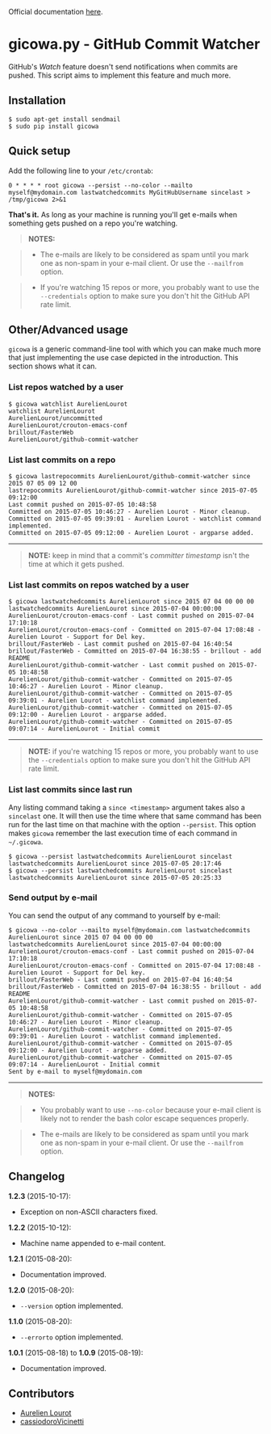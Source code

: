 
<!--
Generated by:
$ ./scripts/gen_doc.sh
-->

Official documentation [here](http://lourot.com/gicowa).

# gicowa.py - GitHub Commit Watcher

GitHub's _Watch_ feature doesn't send notifications when commits are pushed.
This script aims to implement this feature and much more.

## Installation

    
    
    $ sudo apt-get install sendmail
    $ sudo pip install gicowa
    

## Quick setup

Add the following line to your `/etc/crontab`:

    
    
    0 * * * * root gicowa --persist --no-color --mailto myself@mydomain.com lastwatchedcommits MyGitHubUsername sincelast > /tmp/gicowa 2>&1
    

**That's it.** As long as your machine is running you'll get e-mails when something gets pushed on a repo you're watching.

> **NOTES:**

>

>   * The e-mails are likely to be considered as spam until you mark one as
non-spam in your e-mail client. Or use the `--mailfrom` option.

>   * If you're watching 15 repos or more, you probably want to use the
`--credentials` option to make sure you don't hit the GitHub API rate limit.

## Other/Advanced usage

`gicowa` is a generic command-line tool with which you can make much more that
just implementing the use case depicted in the introduction. This section
shows what it can.

### List repos watched by a user

    
    
    $ gicowa watchlist AurelienLourot
    watchlist AurelienLourot
    AurelienLourot/uncommitted
    AurelienLourot/crouton-emacs-conf
    brillout/FasterWeb
    AurelienLourot/github-commit-watcher
    

### List last commits on a repo

    
    
    $ gicowa lastrepocommits AurelienLourot/github-commit-watcher since 2015 07 05 09 12 00
    lastrepocommits AurelienLourot/github-commit-watcher since 2015-07-05 09:12:00
    Last commit pushed on 2015-07-05 10:48:58
    Committed on 2015-07-05 10:46:27 - Aurelien Lourot - Minor cleanup.
    Committed on 2015-07-05 09:39:01 - Aurelien Lourot - watchlist command implemented.
    Committed on 2015-07-05 09:12:00 - Aurelien Lourot - argparse added.
    

* * *

> **NOTE:** keep in mind that a commit's _committer timestamp_ isn't the time
at which it gets pushed.

### List last commits on repos watched by a user

    
    
    $ gicowa lastwatchedcommits AurelienLourot since 2015 07 04 00 00 00
    lastwatchedcommits AurelienLourot since 2015-07-04 00:00:00
    AurelienLourot/crouton-emacs-conf - Last commit pushed on 2015-07-04 17:10:18
    AurelienLourot/crouton-emacs-conf - Committed on 2015-07-04 17:08:48 - Aurelien Lourot - Support for Del key.
    brillout/FasterWeb - Last commit pushed on 2015-07-04 16:40:54
    brillout/FasterWeb - Committed on 2015-07-04 16:38:55 - brillout - add README
    AurelienLourot/github-commit-watcher - Last commit pushed on 2015-07-05 10:48:58
    AurelienLourot/github-commit-watcher - Committed on 2015-07-05 10:46:27 - Aurelien Lourot - Minor cleanup.
    AurelienLourot/github-commit-watcher - Committed on 2015-07-05 09:39:01 - Aurelien Lourot - watchlist command implemented.
    AurelienLourot/github-commit-watcher - Committed on 2015-07-05 09:12:00 - Aurelien Lourot - argparse added.
    AurelienLourot/github-commit-watcher - Committed on 2015-07-05 09:07:14 - AurelienLourot - Initial commit
    

* * *

> **NOTE:** if you're watching 15 repos or more, you probably want to use the
`--credentials` option to make sure you don't hit the GitHub API rate limit.

### List last commits since last run

Any listing command taking a `since <timestamp>` argument takes also a
`sincelast` one. It will then use the time where that same command has been
run for the last time on that machine with the option `--persist`. This option
makes `gicowa` remember the last execution time of each command in
`~/.gicowa`.

    
    
    $ gicowa --persist lastwatchedcommits AurelienLourot sincelast
    lastwatchedcommits AurelienLourot since 2015-07-05 20:17:46
    $ gicowa --persist lastwatchedcommits AurelienLourot sincelast
    lastwatchedcommits AurelienLourot since 2015-07-05 20:25:33
    

### Send output by e-mail

You can send the output of any command to yourself by e-mail:

    
    
    $ gicowa --no-color --mailto myself@mydomain.com lastwatchedcommits AurelienLourot since 2015 07 04 00 00 00
    lastwatchedcommits AurelienLourot since 2015-07-04 00:00:00
    AurelienLourot/crouton-emacs-conf - Last commit pushed on 2015-07-04 17:10:18
    AurelienLourot/crouton-emacs-conf - Committed on 2015-07-04 17:08:48 - Aurelien Lourot - Support for Del key.
    brillout/FasterWeb - Last commit pushed on 2015-07-04 16:40:54
    brillout/FasterWeb - Committed on 2015-07-04 16:38:55 - brillout - add README
    AurelienLourot/github-commit-watcher - Last commit pushed on 2015-07-05 10:48:58
    AurelienLourot/github-commit-watcher - Committed on 2015-07-05 10:46:27 - Aurelien Lourot - Minor cleanup.
    AurelienLourot/github-commit-watcher - Committed on 2015-07-05 09:39:01 - Aurelien Lourot - watchlist command implemented.
    AurelienLourot/github-commit-watcher - Committed on 2015-07-05 09:12:00 - Aurelien Lourot - argparse added.
    AurelienLourot/github-commit-watcher - Committed on 2015-07-05 09:07:14 - AurelienLourot - Initial commit
    Sent by e-mail to myself@mydomain.com
    

* * *

> **NOTES:**

>

>   * You probably want to use `--no-color` because your e-mail client is
likely not to render the bash color escape sequences properly.

>   * The e-mails are likely to be considered as spam until you mark one as
non-spam in your e-mail client. Or use the `--mailfrom` option.

## Changelog

**1.2.3** (2015-10-17):

  * Exception on non-ASCII characters fixed.

**1.2.2** (2015-10-12):

  * Machine name appended to e-mail content.

**1.2.1** (2015-08-20):

  * Documentation improved.

**1.2.0** (2015-08-20):

  * `--version` option implemented.

**1.1.0** (2015-08-20):

  * `--errorto` option implemented.

**1.0.1** (2015-08-18) to **1.0.9** (2015-08-19):

  * Documentation improved.

## Contributors

  * [Aurelien Lourot](http://lourot.com/)
  * [cassiodoroVicinetti](https://github.com/cassiodoroVicinetti)

